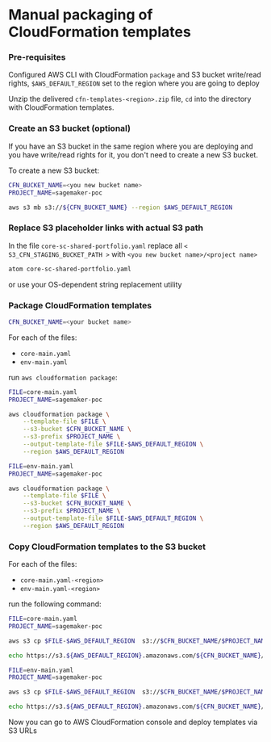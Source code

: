 # Manual packaging of CloudFormation templates

### Pre-requisites
Configured AWS CLI with CloudFormation `package` and S3 bucket write/read rights, `$AWS_DEFAULT_REGION` set to the region where you are going to deploy

Unzip the delivered `cfn-templates-<region>.zip` file, `cd` into the directory with CloudFormation templates.

### Create an S3 bucket (optional)
If you have an S3 bucket in the same region where you are deploying and you have write/read rights for it, you don't need to create a new S3 bucket.

To create a new S3 bucket:
```bash
CFN_BUCKET_NAME=<you new bucket name>
PROJECT_NAME=sagemaker-poc

aws s3 mb s3://${CFN_BUCKET_NAME} --region $AWS_DEFAULT_REGION
```

### Replace S3 placeholder links with actual S3 path
In the file `core-sc-shared-portfolio.yaml` replace all `< S3_CFN_STAGING_BUCKET_PATH >` with `<you new bucket name>/<project name>`
```bash
atom core-sc-shared-portfolio.yaml
```
or use your OS-dependent string replacement utility

### Package CloudFormation templates
```bash
CFN_BUCKET_NAME=<your bucket name>
```

For each of the files:
+ `core-main.yaml`
+ `env-main.yaml`  

run `aws cloudformation package`:

```bash
FILE=core-main.yaml
PROJECT_NAME=sagemaker-poc

aws cloudformation package \
    --template-file $FILE \
    --s3-bucket $CFN_BUCKET_NAME \
    --s3-prefix $PROJECT_NAME \
    --output-template-file $FILE-$AWS_DEFAULT_REGION \
    --region $AWS_DEFAULT_REGION
```

```bash
FILE=env-main.yaml
PROJECT_NAME=sagemaker-poc

aws cloudformation package \
    --template-file $FILE \
    --s3-bucket $CFN_BUCKET_NAME \
    --s3-prefix $PROJECT_NAME \
    --output-template-file $FILE-$AWS_DEFAULT_REGION \
    --region $AWS_DEFAULT_REGION
```

### Copy CloudFormation templates to the S3 bucket
For each of the files:
+ `core-main.yaml-<region>`
+ `env-main.yaml-<region>`

run the following command:

```bash
FILE=core-main.yaml
PROJECT_NAME=sagemaker-poc

aws s3 cp $FILE-$AWS_DEFAULT_REGION  s3://$CFN_BUCKET_NAME/$PROJECT_NAME/$FILE

echo https://s3.${AWS_DEFAULT_REGION}.amazonaws.com/${CFN_BUCKET_NAME}/${PROJECT_NAME}/${FILE}
```

```bash
FILE=env-main.yaml
PROJECT_NAME=sagemaker-poc

aws s3 cp $FILE-$AWS_DEFAULT_REGION  s3://$CFN_BUCKET_NAME/$PROJECT_NAME/$FILE

echo https://s3.${AWS_DEFAULT_REGION}.amazonaws.com/${CFN_BUCKET_NAME}/${PROJECT_NAME}/${FILE}
```

Now you can go to AWS CloudFormation console and deploy templates via S3 URLs